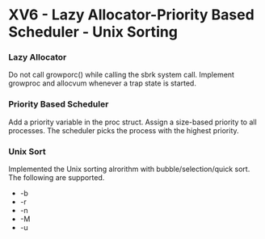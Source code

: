 # XV6 - Lazy Allocator-Priority Based Scheduler - Unix Sorting 
  
### Lazy Allocator 
Do not call growporc() while calling the sbrk system call. Implement growproc and allocvum whenever a trap state is started.  
  
### Priority Based Scheduler  
Add a priority variable in the proc struct. Assign a size-based priority to all processes. The scheduler picks the process with the highest priority.

### Unix Sort  
Implemented the Unix sorting alrorithm with bubble/selection/quick sort.  
  The following are supported.  
  * -b  
  * -r  
  * -n  
  * -M  
  * -u  

